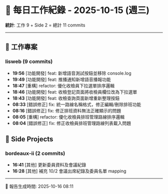 # 📅 每日工作紀錄 - 2025-10-15 (週三)

**統計**: 工作 9 + Side 2 = 總計 11 commits

---

## 💼 工作專案

### lisweb (9 commits)

- **19:56** [功能開發] feat: 新增語音測試按鈕並移除 console.log
- **19:49** [功能開發] feat: 推播通知新增語音播報功能
- **18:47** [重構] refactor: 優化收檢員下拉選單排序邏輯
- **18:46** [功能開發] feat: 收檢登記頁面將收檢員欄位改為下拉選單
- **18:43** [功能開發] feat: 收檢查詢頁面新增重新整理按鈕
- **08:33** [錯誤修正] fix: 統一路線名稱格式，修正編輯/刪除排班功能
- **08:16** [錯誤修正] fix: 修正排班資料無法正確顯示的問題
- **08:05** [重構] refactor: 優化收檢員排班管理路線排序邏輯
- **08:04** [錯誤修正] fix: 修正收檢員排班管理路線列表載入問題

## 🎨 Side Projects

### bordeaux-ii (2 commits)

- **16:41** [其他] 更新委員資料及會議紀錄
- **16:28** [其他] 補充 10/2 會議出席紀錄及委員名單 mapping

---

📅 報告生成時間: 2025-10-16 08:11
